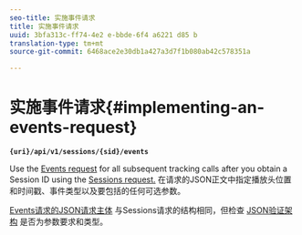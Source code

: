```yaml
---
seo-title: 实施事件请求
title: 实施事件请求
uuid: 3bfa313c-ff74-4e2 e-bbde-6f4 a6221 d85 b
translation-type: tm+mt
source-git-commit: 6468ace2e30db1a427a3d7f1b080ab42c578351a

---
```



# 实施事件请求{#implementing-an-events-request}

**`{uri}/api/v1/sessions/{sid}/events`**

Use the [Events request](../../media-collection-api/mc-api-ref/mc-api-events-req.md) for all subsequent tracking calls after you obtain a Session ID using the [Sessions request.](../../media-collection-api/mc-api-ref/mc-api-sessions-req.md) 在请求的JSON正文中指定播放头位置和时间戳、事件类型以及要包括的任何可选参数。

[Events请求的JSON请求主体](../../media-collection-api/mc-api-ref/mc-api-events-req.md) 与Sessions请求的结构相同，但检查 [JSON验证架构](../../media-collection-api/mc-api-ref/mc-api-json-validation.md) 是否为参数要求和类型。
